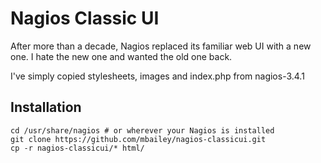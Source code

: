 Nagios Classic UI
=================

After more than a decade, Nagios replaced its familiar web UI with
a new one. I hate the new one and wanted the old one back.

I've simply copied stylesheets, images and index.php from nagios-3.4.1

Installation
------------

    cd /usr/share/nagios # or wherever your Nagios is installed
    git clone https://github.com/mbailey/nagios-classicui.git
    cp -r nagios-classicui/* html/
